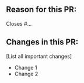 ## Reason for this PR:

Closes #... 

## Changes in this PR:

\[List all important changes\]

- Change 1
- Change 2